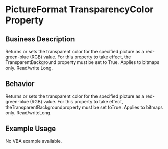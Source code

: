 # PictureFormat TransparencyColor Property

## Business Description
Returns or sets the transparent color for the specified picture as a red-green-blue (RGB) value. For this property to take effect, the TransparentBackground property must be set to True. Applies to bitmaps only. Read/write Long.

## Behavior
Returns or sets the transparent color for the specified picture as a red-green-blue (RGB) value. For this property to take effect, theTransparentBackgroundproperty must be set toTrue. Applies to bitmaps only. Read/writeLong.

## Example Usage
No VBA example available.